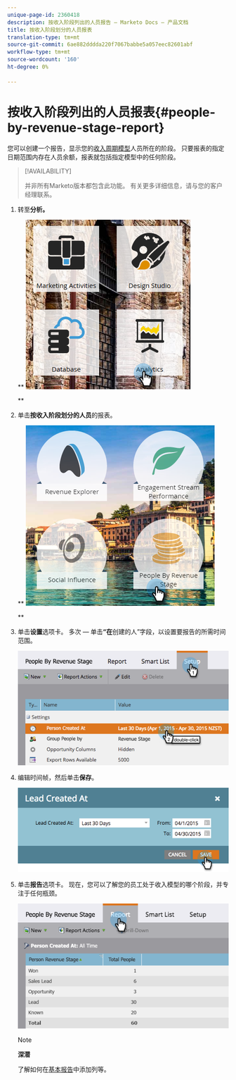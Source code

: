```yaml
---
unique-page-id: 2360418
description: 按收入阶段列出的人员报告 — Marketo Docs — 产品文档
title: 按收入阶段划分的人员报表
translation-type: tm+mt
source-git-commit: 6ae882dddda220f7067babbe5a057eec82601abf
workflow-type: tm+mt
source-wordcount: '160'
ht-degree: 0%

---
```



# 按收入阶段列出的人员报表{#people-by-revenue-stage-report}

您可以创建一个报告，显示您的[收入周期模型](https://docs.marketo.com/display/docs/revenue+cycle+models)人员所在的阶段。 只要报表的指定日期范围内存在人员余额，报表就包括指定模型中的任何阶段。

>[!AVAILABILITY]
>
>
>并非所有Marketo版本都包含此功能。 有关更多详细信息，请与您的客户经理联系。

1. 转至&#x200B;**分析。**

   ** ![](assets/image2017-3-27-15-3a43-3a55.png)

   **

1. 单击&#x200B;**按收入阶段划分的人员**&#x200B;的报表。

   ** ![](assets/image2017-3-27-15-3a46-3a27.png)

   **

1. 单击&#x200B;**设置**&#x200B;选项卡。 多次 — 单击&#x200B;**“在**&#x200B;创建的人”字段，以设置要报告的所需时间范围。

   ![](assets/image2017-3-28-8-3a6-3a23.png)

1. 编辑时间帧，然后单击&#x200B;**保存**。

   ![](assets/image2015-4-29-12-3a11-3a31.png)

1. 单击&#x200B;**报告**&#x200B;选项卡。 现在，您可以了解您的员工处于收入模型的哪个阶段，并专注于任何瓶颈。

   ![](assets/image2017-3-28-8-3a6-3a48.png)

   >[!NOTE]
   >
   >**深潜**
   >
   >
   >了解如何在[基本报告](https://docs.marketo.com/display/docs/basic+reporting)中添加列等。

